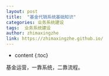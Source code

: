 ```yaml
---
layout: post
title:  "基金代销系统基础知识"
categories: 业务系统建设
tags:  业务系统建设
author: zhimaxingzhe
link: https://zhimaxingzhe.github.io/
---
```


* content
{:toc}

基金运营，一靠系统，二靠流程。

